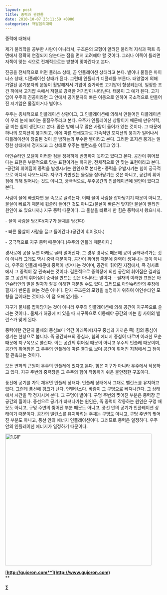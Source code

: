 ```yaml
---
layout: post
title: 중력과 관련한
date: 2010-10-07 23:11:59 +0900
categories: 깨달음의대화
---
```

<P class=HStyle0>

  
</P> <P class=HStyle0> 중력에 대해서</P> <P class=HStyle0>  
</P> <P class=HStyle0>제가 물리학을 공부한 사람이 아니라서, 구조론의 모형이 알려진 물리적 지식과 팩트 측면에서 정확히 연결되지 않는다는 점을 먼저 고려해야 할 것이다. 그러나 이쪽이 틀리면 저쪽이 맞는 식으로 전체적으로는 방향이 맞아간다고 본다. </P> <P class=HStyle0>  
</P> <P class=HStyle0>진공을 전체적으로 어떤 플러스 상태, 곧 인플레이션 상태라고 본다. 별이나 물질은 마이너스 상태, 디플레이션 상태가 된다. 그런데 인플레가 디플레를 부른다. 태양열에 의해 가열된 공기분자의 운동이 활발해져서 기압이 증가하면 고기압이 형성되는데, 일정한 조건 하에서 고기압 속에서 저절로 강력한 저기압이 나타난다. 태풍이 그 예가 된다. 고기압이 우주의 진공이라면 그 안에서 공기분자의 빠른 이동으로 인하여 국소적으로 만들어진 저기압은 물질이거나 별이다.</P> <P class=HStyle0>  
</P> <P class=HStyle0>우주는 총체적으로 인플레이션 상황이고, 그 인플레이션에 의해서 만들어진 디플레이션이 우리 눈에 보이는 물질우주라고 본다. 우주가 인플레이션 상황이기 때문에 만유척력, 곧 미는 힘이 생긴다고 본다. 좁은 방에 너무 많은 사람이 들어가 있는 것이다. 그 때문에 하나의 포지션이 붕괴되고, 이에 따른 연쇄효과로 가속적인 포지션의 붕괴가 일어나서 디플레이션이 창출된 것이 곧 밤하늘의 무수한 별이라고 본다. 그러한 포지션 붕괴는 일정한 상태에서 정지되고 그 상태로 우주는 밸런스를 이루고 있다.</P> <P class=HStyle0>  
</P> <P class=HStyle0>아인슈타인 모델이 이러한 점을 정확하게 반영하지 못하고 있다고 본다. 공간이 휘어졌다는 표현은 부분적으로 맞는 표현이기는 하지만, 전체적으로 안 맞는 표현이라고 본다. -공간의 휘어짐이 중력을 발생시키는 원인으로 본다면- 중력을 유발시키는 힘이 궁극적으로 어디서 나오느냐다. 지구가 가만있는 물질을 잡아당기는 것은 아니고, 공간의 휘어짐에 의해 일어나는 것도 이니고, 궁극적으로, 우주공간의 인플레이션에 원인이 있다고 본다.</P> <P class=HStyle0>  
</P> <P class=HStyle0>사람이 물에 빠졌다면 물 속으로 끌려든다. 이때 물이 사람을 잡아당기기 때문이 아니고, 물살이 빠르기 때문에 휩쓸려 들어간 것도 아니고(물살이 빠른건 맞지만 물살이 빨라진 원인이 또 있으니까.) 지구 중력 때문이다. 그 물살을 빠르게 한 힘은 중력에서 왔으니까. </P> <P class=HStyle0>  
</P> <P class=HStyle0>- 물이 사람을 당긴다(지구가 물체를 당긴다)</P> <P class=HStyle0>- 빠른 물살이 사람을 끌고 들어간다.(공간이 휘어졌다.)</P> <P class=HStyle0>- 궁극적으로 지구 중력 때문이다.(우주의 인플레 때문이다.)</P> <P class=HStyle0>  
</P> <P class=HStyle0>경사로에 공을 두면 아래로 굴러 떨어진다. 그 경우 경사로 때문에 공이 굴러내려가는 것이 아니라 그래도 역시 중력 때문이다. 공간이 휘어짐 때문에 중력이 생겨나는 것이 아니라, 우주의 인플레 때문에 중력이 생겨나는 것이며, 공간이 휘어진 지점에서, 즉 경사로에서 그 중력이 잘 관측되는 것이다. 결론적으로 중력장에 의한 공간의 휘어짐은 결과일 뿐 그 공간의 휘어짐이 중력을 만드는 것은 아니라는 말이다. - 필자의 이러한 표현은 아인슈타인의 말을 필자가 잘못 이해한 때문일 수도 있다. 그러므로 아인슈타인의 주장에 필자가 반론을 펴는 것은 아니다. 단지 구조론의 모형을 설명하기 위하여 아인슈타인 모형을 끌어대는 것이다. 이 점 오해 없기를. -</P> <P class=HStyle0>  
</P> <P class=HStyle0>지구가 물체를 잡아당기는 것이 아니라 우주의 인플레이션에 의해 공간이 지구쪽으로 쏠리는 것이다.. 물체가 허공에 떠 있을 때 지구쪽으로 이동해야 공간의 미는 힘 사이의 밸런스가 맞게 된다.</P> <P class=HStyle0>  
</P> <P class=HStyle0>중력이란 간단히 물체의 중심보다 약간 아래쪽에(지구 중심과 가까운 쪽) 힘의 중심이 생기는 현상으로 봅니다. 즉 공간좌표의 중심과, 힘의 에너지 중심이 다르며 이러한 모순 때문에 지구쪽으로 쏠린다. 이는 공간의 휘어짐 때문이 아니고 우주의 인플레 때문이며, 공간의 휘어짐은 그 우주의 인플레에 따른 결과로 보며 공간이 휘어진 지점에서 그 점이 잘 관측되는 것이다.</P> <P class=HStyle0>  
</P> <P class=HStyle0>모든 변화의 근원이 우주의 인플레에 있다고 본다. 힘은 지구가 아니라 우주에서 작용하고 있다. 지구 주변의 중력장은 그 우주의 힘이 작동하기 쉬운 불안정한 구조이다.</P> <P class=HStyle0>  
</P> <P class=HStyle0>풍선에 공기를 가득 채우면 인플레 상태다. 인플레 상태에서 그대로 밸런스를 유지하고 있다. 그런데 풍선에 펑크가 난다. 언밸런스다. 바람이 그 구멍으로 빠져나간다. 그 상태에서 시간을 딱 정지시켜 본다. 그 구멍이 별이다. 구멍 주변의 찢어진 부분은 중력장 곧 공간의 휨이다. 풍선으로 공기가 빠져나가는 원인은, 즉 중력이 작동하는 원인은 구멍 때문도 아니고, 구멍 주변의 찢어진 부분 때문도 아니고, 풍선 안의 공기가 인플레이션 상태이기 때문이다. 공간의 밸런스를 유지하려는 주체는 구멍도 아니고, 구멍 주변의 찢어진 부분도 아니고, 풍선 안의 에너지 인플레이션이다. 그러므로 중력은 일정하다. 우주 안의 인플레이션 에너지가 일정하기 때문이다. </P> <P class=HStyle0>  
</P> <P class=HStyle0><IMG alt=1.GIF src="assets/attach/images/198/589/117/1.GIF" width=469 height=422>  
</P> 









[**http://gujoron.com**](http://www.gujoron.com)**  
** 

**∑**
